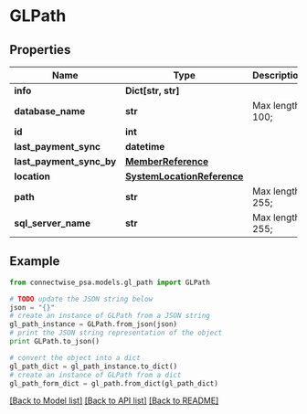 # GLPath


## Properties
Name | Type | Description | Notes
------------ | ------------- | ------------- | -------------
**info** | **Dict[str, str]** |  | [optional] 
**database_name** | **str** |  Max length: 100; | [optional] 
**id** | **int** |  | [optional] 
**last_payment_sync** | **datetime** |  | [optional] 
**last_payment_sync_by** | [**MemberReference**](MemberReference.md) |  | [optional] 
**location** | [**SystemLocationReference**](SystemLocationReference.md) |  | [optional] 
**path** | **str** |  Max length: 255; | [optional] 
**sql_server_name** | **str** |  Max length: 255; | [optional] 

## Example

```python
from connectwise_psa.models.gl_path import GLPath

# TODO update the JSON string below
json = "{}"
# create an instance of GLPath from a JSON string
gl_path_instance = GLPath.from_json(json)
# print the JSON string representation of the object
print GLPath.to_json()

# convert the object into a dict
gl_path_dict = gl_path_instance.to_dict()
# create an instance of GLPath from a dict
gl_path_form_dict = gl_path.from_dict(gl_path_dict)
```
[[Back to Model list]](../README.md#documentation-for-models) [[Back to API list]](../README.md#documentation-for-api-endpoints) [[Back to README]](../README.md)


